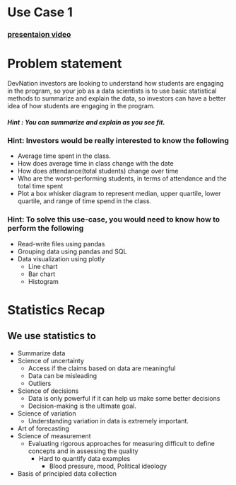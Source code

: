 # Use Case 1

### [presentaion video](https://www.loom.com/share/158a95d0e3a94292829ed6b2cc70d8fa)

# Problem statement

DevNation investors are looking to understand how students are engaging in the program, so your job as a data scientists is to use basic statistical methods to summarize and explain the data, so investors can have a better idea of how students are engaging in the program. 

   #####   _Hint : You can summarize and explain as you see fit._
   
  ### Hint: Investors would be really interested to know the following

- Average time spent in the class. 
- How does average time in class change with the date
- How does attendance(total students) change over time
- Who are the worst-performing students, in terms of attendance and the total time spent
- Plot a box whisker diagram to represent median, upper quartile, lower quartile, and range of time spend in the class.

 ### Hint: To solve this use-case, you would need to know how to perform the following

* Read-write files using pandas
* Grouping data using pandas and SQL
* Data visualization using plotly
     - Line chart
     - Bar chart
     - Histogram


# Statistics Recap

## We use statistics to 
* Summarize data
* Science of uncertainty 
    - Access if the claims based on data are meaningful
    - Data can be misleading
    - Outliers
* Science of decisions
    * Data is only powerful if it can help us make some better decisions
    * Decision-making is the ultimate goal.
* Science of variation
    - Understanding variation in data is extremely important.
* Art of forecasting
* Science of measurement
    - Evaluating rigorous approaches for measuring difficult to define concepts and in assessing the quality
        - Hard to quantify data examples
             - Blood pressure, mood, Political ideology
* Basis of principled data collection

